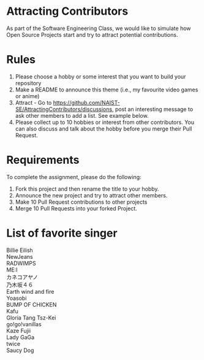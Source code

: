 # Attracting Contributors
As part of the Software Engineering Class, we would like to simulate how Open Source Projects start and try to attract potential contributions.

# Rules

1. Please choose a hobby or some interest that you want to build your repository
2. Make a README to announce this theme (i.e., my favourite video games or anime)
3. Attract - Go to https://github.com/NAIST-SE/AttractingContributors/discussions, post an interesting message to ask other members to add a list. See example below.
4. Please collect up to 10 hobbies or interest from other contributors. You can also discuss and talk about the hobby before you merge their Pull Request.

# Requirements
To complete the assignment, please do the following:
1. Fork this project and then rename the title to your hobby. 
2. Announce the new project and try to attract other members.
3. Make 10 Pull Request contributions to other projects
4. Merge 10 Pull Requests into your forked Project.

# List of favorite singer
Billie Eilish  
NewJeans  
RADWIMPS  
ME:I  
カネコアヤノ  
乃木坂４６  
Earth wind and fire  
Yoasobi  
BUMP OF CHICKEN   
Kafu  
Gloria Tang Tsz-Kei  
go!go!vanillas  
Kaze Fujii  
Lady GaGa  
twice  
Saucy Dog
